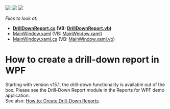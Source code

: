<!-- default badges list -->
![](https://img.shields.io/endpoint?url=https://codecentral.devexpress.com/api/v1/VersionRange/128599365/11.2.5%2B)
[![](https://img.shields.io/badge/Open_in_DevExpress_Support_Center-FF7200?style=flat-square&logo=DevExpress&logoColor=white)](https://supportcenter.devexpress.com/ticket/details/E3110)
[![](https://img.shields.io/badge/📖_How_to_use_DevExpress_Examples-e9f6fc?style=flat-square)](https://docs.devexpress.com/GeneralInformation/403183)
<!-- default badges end -->
<!-- default file list -->
*Files to look at*:

* **[DrillDownReport.cs](./CS/PreviewClickSample/DrillDownReport.cs) (VB: [DrillDownReport.vb](./VB/PreviewClickSample/DrillDownReport.vb))**
* [MainWindow.xaml](./CS/PreviewClickSample/MainWindow.xaml) (VB: [MainWindow.xaml](./VB/PreviewClickSample/MainWindow.xaml))
* [MainWindow.xaml.cs](./CS/PreviewClickSample/MainWindow.xaml.cs) (VB: [MainWindow.xaml.vb](./VB/PreviewClickSample/MainWindow.xaml.vb))
<!-- default file list end -->
# How to create a drill-down report in WPF


<p>Starting with version v15.1, the drill-down functionality is available out of the box. Please see the Drill-Down Report module in the Reports for WPF demo application.<br>See also: <a href="http://help.devexpress.com/#XtraReports/CustomDocument9654"><u>How to: Create Drill-Down Reports</u></a>.</p>

<br/>


